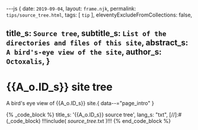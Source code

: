 ---js
{
  date:      `2019-09-04`,
  layout:    `frame.njk`,
  permalink: `tips/source_tree.html`,
  tags:      [ `tip` ],
  eleventyExcludeFromCollections: false,

  title_s:    `Source tree`,
  subtitle_s: `List of the directories and files of this site`,
  abstract_s: `A bird's-eye view of the site`,
  author_s:   `Octoxalis`,
  }
---
[comment]: # (======== Post ========)
# {{A_o.ID_s}} site tree

A bird's eye view of {{A_o.ID_s}} site.{ data--="page_intro" }

{% _code_block %}
    title_s: '{{A_o.ID_s}} source tree',
    lang_s: "txt",
[//]:#(_code_block)
!!!include( _source_tree_.txt )!!!
{% end_code_block %}


[comment]: # (======== Links ========)
